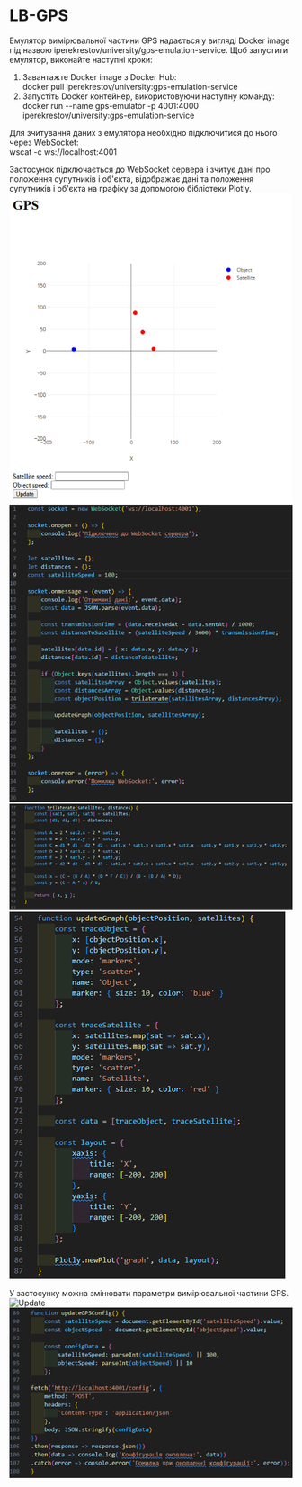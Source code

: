 # LB-GPS
Емулятор вимірювальної частини GPS надається у вигляді Docker image під назвою iperekrestov/university/gps-emulation-service. Щоб запустити емулятор, виконайте наступні кроки:  
1. Завантажте Docker image з Docker Hub:  
docker pull iperekrestov/university:gps-emulation-service
2. Запустіть Docker контейнер, використовуючи наступну команду:  
docker run --name gps-emulator -p 4001:4000 iperekrestov/university:gps-emulation-service

Для зчитування даних з емулятора необхідно підключитися до нього через WebSocket:  
wscat -c ws://localhost:4001

Застосунок підключається до WebSocket сервера і зчитує дані про положення супутників і об'єкта, відображає дані та положення супутників і об'єкта на графіку за допомогою бібліотеки Plotly.  
![GPS](https://github.com/MKroppp/LB-GPS/blob/main/Screenshots/1.png)  
![Код](https://github.com/MKroppp/LB-GPS/blob/main/Screenshots/2.png)  
![Код](https://github.com/MKroppp/LB-GPS/blob/main/Screenshots/3.png)  
![Код](https://github.com/MKroppp/LB-GPS/blob/main/Screenshots/4.png)  

У застосунку можна змінювати параметри вимірювальної частини GPS.
![Update]()  
![Код](https://github.com/MKroppp/LB-GPS/blob/main/Screenshots/5.png)  
